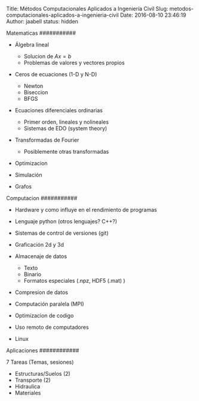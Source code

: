 Title: Métodos Computacionales Aplicados a Ingeniería Civil
Slug: metodos-computacionales-aplicados-a-ingenieria-civil
Date: 2016-08-10 23:46:19
Author: jaabell
status: hidden

Matematicas
###########

* Álgebra lineal
  * Solucion de $A x = b$
  * Problemas de valores y vectores propios

* Ceros de ecuaciones  (1-D y N-D)
  * Newton
  * Biseccion 
  * BFGS

* Ecuaciones diferenciales ordinarias
  * Primer orden, lineales y nolineales
  * Sistemas de EDO (system theory)

* Transformadas de Fourier
  * Posiblemente otras transformadas

* Optimizacion 

* Simulación

* Grafos


Computacion
###########

* Hardware y como influye en el rendimiento de programas

* Lenguaje python (otros lenguajes? C++?)

* Sistemas de control de versiones (git)

* Graficación 2d y 3d

* Almacenaje de datos
  * Texto
  * Binario
  * Formatos especiales (.npz, HDF5 (.mat) )

* Compresion de datos

* Computación paralela (MPI)

* Optimizacion de codigo 

* Uso remoto de computadores

* Linux


Aplicaciones
############


7 Tareas (Temas, sesiones)

* Estructuras/Suelos (2)
* Transporte (2)
* Hidraulica 
* Materiales
